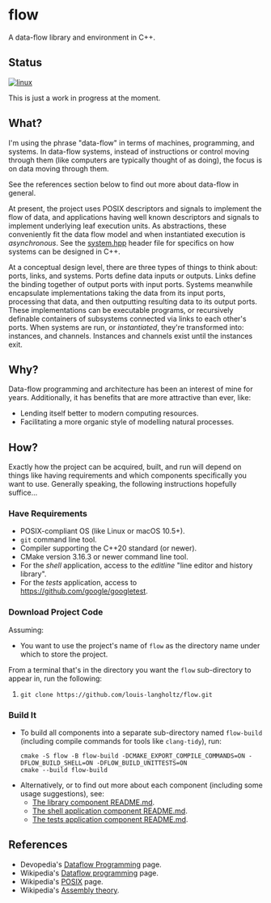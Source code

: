# flow

A data-flow library and environment in C++.

## Status

[![linux](https://github.com/louis-langholtz/flow/actions/workflows/linux.yml/badge.svg)](https://github.com/louis-langholtz/flow/actions/workflows/linux.yml)

This is just a work in progress at the moment.

## What?

I'm using the phrase "data-flow" in terms of machines, programming, and systems.
In data-flow systems, instead of instructions or control moving through them
(like computers are typically thought of as doing),
the focus is on data moving through them.

See the references section below to find out more about data-flow in general.

At present, the project uses POSIX descriptors and signals to implement the flow
of data, and applications having well known descriptors and signals to implement
underlying leaf execution units. As abstractions, these conveniently fit the
data flow model and when instantiated execution is _asynchronous_.
See the [system.hpp](library/include/flow/system.hpp) header file for specifics
on how systems can be designed in C++.

At a conceptual design level, there are three types of things to think about:
ports, links, and systems. Ports define data inputs or outputs.
Links define the binding together of output ports with input ports.
Systems meanwhile encapsulate implementations taking the data from its input
ports, processing that data, and then outputting resulting data to its output
ports. These implementations can be executable programs, or recursively
definable containers of subsystems connected via links to each other's
ports. When systems are run, or _instantiated_, they're transformed into:
instances, and channels. Instances and channels exist until the instances exit.

## Why?

Data-flow programming and architecture has been an interest of mine for years.
Additionally, it has benefits that are more attractive than ever, like:
- Lending itself better to modern computing resources.
- Facilitating a more organic style of modelling natural processes.

## How?

Exactly how the project can be acquired, built, and run will depend on things
like having requirements and which components specifically you want to use.
Generally speaking, the following instructions hopefully suffice...

### Have Requirements

- POSIX-compliant OS (like Linux or macOS 10.5+).
- `git` command line tool.
- Compiler supporting the C++20 standard (or newer).
- CMake version 3.16.3 or newer command line tool.
- For the *shell* application, access to the _editline_
  "line editor and history library".
- For the *tests* application, access to https://github.com/google/googletest.

### Download Project Code

Assuming:
- You want to use the project's name of `flow` as the directory name under which
  to store the project.

From a terminal that's in the directory you want the `flow` sub-directory to
appear in, run the following:
1. `git clone https://github.com/louis-langholtz/flow.git`

### Build It

- To build all components into a separate sub-directory named `flow-build`
  (including compile commands for tools like `clang-tidy`), run:
  ```
  cmake -S flow -B flow-build -DCMAKE_EXPORT_COMPILE_COMMANDS=ON -DFLOW_BUILD_SHELL=ON -DFLOW_BUILD_UNITTESTS=ON
  cmake --build flow-build
  ```
- Alternatively, or to find out more about each component (including some usage
  suggestions), see:
  - [The library component README.md](library/README.md).
  - [The shell application component README.md](shell/README.md).
  - [The tests application component README.md](tests/README.md).

## References

- Devopedia's [Dataflow Programming](https://devopedia.org/dataflow-programming) page.
- Wikipedia's [Dataflow programming](https://en.wikipedia.org/wiki/Dataflow_programming) page.
- Wikipedia's [POSIX](https://en.wikipedia.org/wiki/POSIX) page.
- Wikipedia's [Assembly theory](https://en.m.wikipedia.org/wiki/Assembly_theory).

